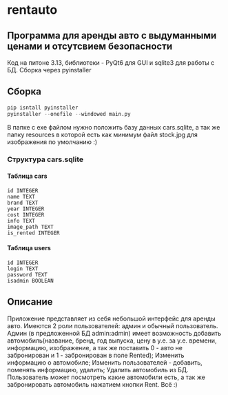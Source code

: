# rentauto
## Программа для аренды авто с выдуманными ценами и отсутсвием безопасности
Код на питоне 3.13, библиотеки - PyQt6 для GUI и sqlite3 для работы с БД.
Сборка через pyinstaller

## Сборка
```Python
pip isntall pyinstaller
pyinstaller --onefile --windowed main.py
```
В папке с exe файлом нужно положить базу данных cars.sqlite, а так же папку resources в которой есть как минимум файл stock.jpg для изображения по умолчанию
:)

### Структура cars.sqlite
#### Таблица cars
```
id INTEGER
name TEXT
brand TEXT
year INTEGER
cost INTEGER
info TEXT
image_path TEXT
is_rented INTEGER
```
#### Таблица users
```
id INTEGER
login TEXT
password TEXT
isadmin BOOLEAN
```
## Описание
Приложение представляет из себя небольшой интерфейс для аренды авто. Имеются 2 роли пользователей: админ и обычный пользователь. Админ (в предложенной БД admin:admin) имеет возможность добавить автомобиль(название, бренд, год выпуска, цену в у.е. за у.е. времени, информацию, изображение, а так же поставить 0 - авто не забронирован и 1 - забронирован в поле Rented); Изменить информацию о автомобиле; Изменить пользователей - добавить, поменять информацию, удалить; Удалить автомобиль из БД. 
Пользователь может посмотреть какие автомобили есть, а так же забронировать автомобиль нажатием кнопки Rent.
Всё :)
